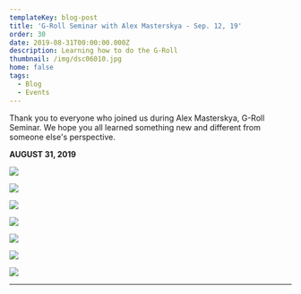 ```yaml
---
templateKey: blog-post
title: 'G-Roll Seminar with Alex Masterskya - Sep. 12, 19'
order: 30
date: 2019-08-31T00:00:00.000Z
description: Learning how to do the G-Roll
thumbnail: /img/dsc06010.jpg
home: false
tags:
  - Blog
  - Events
---
```

Thank you to everyone who joined us during Alex Masterskya, G-Roll Seminar. We hope you all learned something new and different from someone else's perspective.

**AUGUST 31, 2019**

![](/img/dsc6897.jpg)

![](/img/dsc6898.jpg)

![](/img/dsc6899.jpg)

![](/img/dsc6902.jpg)

![](/img/dsc6901.jpg)

![](/img/dsc6900.jpg)

![](/img/dsc05855.jpg)

---

